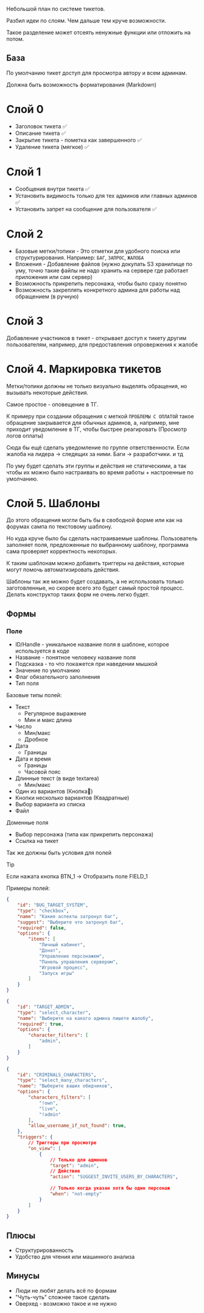 Небольшой план по системе тикетов.

Разбил идеи по слоям. Чем дальше тем круче возможности.

Такое разделение может отсеять  ненужные функции или отложить на потом.

## База
По умолчанию тикет доступ для просмотра автору и всем админам.

Должна быть возможность форматирования (Markdown)

# Слой 0
- Заголовок тикета ✅
- Описание тикета ✅
- Закрытие тикета - пометка как завершенного ✅
- Удаление тикета (мягкое)  ✅
# Слой 1
- Сообщения внутри тикета ✅
- Установить видимость только для тех админов или главных админов ✅
- Установить запрет на сообщение для пользователя ✅

# Слой 2
- Базовые метки/топики - Это отметки для удобного поиска или структурирования. 
  Например: `БАГ`, `ЗАПРОС`, `ЖАЛОБА`
- Вложения - Добавление файлов (нужно докупать S3 хранилище по уму, точно такие файлы не надо хранить на сервере где работает приложения или сам сервер)
- Возможность прикрепить персонажа, чтобы было сразу понятно
- Возможность закреплять конкретного админа для работы над обращением (в ручную)

# Слой 3
Добавление участников в тикет - открывает доступ к тикету другим пользователям, например, для предоставления опровержения к жалобе

# Слой 4. Маркировка тикетов
Метки/топики должны не только визуально выделять обращения, но вызывать некоторые действия.

Самое простое - оповещение в ТГ.

К примеру при создании обращения с меткой `ПРОБЛЕМЫ С ОПЛАТОЙ` такое обращение закрывается для обычных админов, а, например, мне приходит уведомление в ТГ, чтобы быстрее реагировать (Просмотр логов оплаты)

Сюда бы ещё сделать уведомление по группе ответственности. Если жалоба на лидера -> следящих за ними. Баги -> разработчики. и тд

По уму будет сделать эти группы и действия не статическими, а так чтобы их можно было настраивать во время работы + настроенные по умолчанию.

# Слой 5. Шаблоны
До этого обращения могли быть бы в свободной форме или как на форумах сампа по текстовому шаблону.

Но куда круче было бы сделать настраиваемые шаблоны.
Пользователь заполняет поля, предложенные по выбранному шаблону, программа сама проверяет корректность некоторых.

К таким шаблонам можно добавить триггеры на действия, которые могут помочь автоматизировать действия.

Шаблоны так же можно будет создавать, а не использовать только заготовленные, но скорее всего это будет самый простой процесс. Делать конструктор таких форм не очень легко будет.

## Формы

### Поле
- ID/Handle - уникальное название поля в шаблоне, которое используется в коде 
- Название - понятное человеку название поля
- Подсказка - то что покажется при наведении мышкой
- Значение по умолчанию
- Флаг обязательного заполнения
- Тип поля

Базовые типы полей:
- Текст
	- Регулярное выражение
	- Мин и макс длина
- Число
	- Мин/макс
	- Дробное
- Дата
	- Границы
- Дата и время
	- Границы
	- Часовой пояс
- Длинные текст (в виде textarea)
	- Мин/макс
- Один из вариантов (Кнопка🔘)
- Кнопки несколько вариантов (Квадратные)
- Выбор варианта из списка
- Файл

Доменные поля
- Выбор персонажа (типа как прикрепить персонажа)
- Ссылка на тикет

Так же должны быть условия для полей

> [!TIP]
> 
> Если нажата кнопка BTN_1 -> Отобразить поле FIELD_1

Примеры полей:
```json
{
	"id": "BUG_TARGET_SYSTEM",
	"type": "checkbox",
	"name": "Какие аспекты затронул баг",
	"suggest": "Выберите что затронул баг",
	"required": false,
	"options": {
		"items": [
			"Личный кабинет",
			"Донат",
			"Управление персонажем",
			"Панель управления сервером",
			"Игровой процесс",
			"Запуск игры"
		]
	}
}
```

```json
{
	"id": "TARGET_ADMIN",
	"type": "select_character",
	"name": "Выберите на какого админа пишете жалобу",
	"required": true,
	"options": {
		"character_filters": [
			"admin",
		]
	}
}
```

```json
{
	"id": "CRIMINALS_CHARACTERS",
	"type": "select_many_characters",
	"name": "Выберите ваших обидчиков",
	"options": {
		"characters_filters": [
			"!own",
			"live",
			"!admin"
		],
		"allow_username_if_not_found": true,
	},
	"triggers": {
		// Триггеры при просмотре
		"on_view": [
			{
				// Только для админов
				"target": "admin",
				// Действие
				"action": "SUGGEST_INVITE_USERS_BY_CHARACTERS",
				
				// Только когда указан хотя бы один персонаж
				"when": "not-empty"
			}
		]
	}
}
```
## Плюсы
- Структурированность
- Удобство для чтения или машинного анализа
## Минусы
- Люди не любят делать всё по формам
- "Чуть-чуть" сложнее такое сделать
- Оверхед - возможно такое и не нужно

